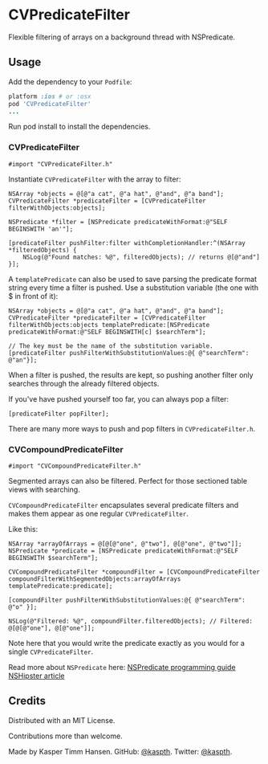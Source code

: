 CVPredicateFilter
=================

Flexible filtering of arrays on a background thread with NSPredicate.

## Usage

Add the dependency to your `Podfile`:

```ruby
platform :ios # or :osx
pod 'CVPredicateFilter'
...
```

Run pod install to install the dependencies.

### CVPredicateFilter

```objc
#import "CVPredicateFilter.h"
```

Instantiate `CVPredicateFilter` with the array to filter:

```objc
NSArray *objects = @[@"a cat", @"a hat", @"and", @"a band"];
CVPredicateFilter *predicateFilter = [CVPredicateFilter filterWithObjects:objects];

NSPredicate *filter = [NSPredicate predicateWithFormat:@"SELF BEGINSWITH 'an'"];

[predicateFilter pushFilter:filter withCompletionHandler:^(NSArray *filteredObjects) {
    NSLog(@"Found matches: %@", filteredObjects); // returns @[@"and"]
}];
```
A `templatePredicate` can also be used to save parsing the predicate format string every time a filter is pushed. Use a substitution variable (the one with $ in front of it):

```objc
NSArray *objects = @[@"a cat", @"a hat", @"and", @"a band"];
CVPredicateFilter *predicateFilter = [CVPredicateFilter filterWithObjects:objects templatePredicate:[NSPredicate predicateWithFormat:@"SELF BEGINSWITH[c] $searchTerm"];

// The key must be the name of the substitution variable.
[predicateFilter pushFilterWithSubstitutionValues:@{ @"searchTerm": @"an"}];
```

When a filter is pushed, the results are kept, so pushing another filter only searches through the already filtered objects.

If you've have pushed yourself too far, you can always pop a filter:
```objc
[predicateFilter popFilter];
```

There are many more ways to push and pop filters in `CVPredicateFilter.h`.

### CVCompoundPredicateFilter

```objc
#import "CVCompoundPredicateFilter.h"
```

Segmented arrays can also be filtered. Perfect for those sectioned table views with searching.

`CVCompoundPredicateFilter` encapsulates several predicate filters and makes them appear as one regular `CVPredicateFilter`.

Like this:

```objc
NSArray *arrayOfArrays = @[@[@"one", @"two"], @[@"one", @"two"]];
NSPredicate *predicate = [NSPredicate predicateWithFormat:@"SELF BEGINSWITH $searchTerm"];

CVCompoundPredicateFilter *compoundFilter = [CVCompoundPredicateFilter compoundFilterWithSegmentedObjects:arrayOfArrays templatePredicate:predicate];

[compoundFilter pushFilterWithSubstitutionValues:@{ @"searchTerm": @"o" }];

NSLog(@"Filtered: %@", compoundFilter.filteredObjects); // Filtered: @[@[@"one"], @[@"one"]];
```

Note here that you would write the predicate exactly as you would for a single `CVPredicateFilter`.

Read more about `NSPredicate` here:
[NSPredicate programming guide](https://developer.apple.com/library/ios/documentation/cocoa/conceptual/Predicates/predicates.html#//apple_ref/doc/uid/TP40001798-SW1)
[NSHipster article](http://nshipster.com/nspredicate/)

## Credits

Distributed with an MIT License.

Contributions more than welcome.

Made by Kasper Timm Hansen.
GitHub: [@kaspth](https://github.com/kaspth).
Twitter: [@kaspth](https://twitter.com/kaspth).